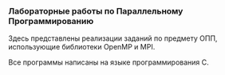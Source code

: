 ### **Лабораторные работы по Параллельному Программированию**

Здесь представлены реализации заданий по предмету ОПП, использующие библиотеки OpenMP и MPI. 

Все программы написаны на языке программирования C.
